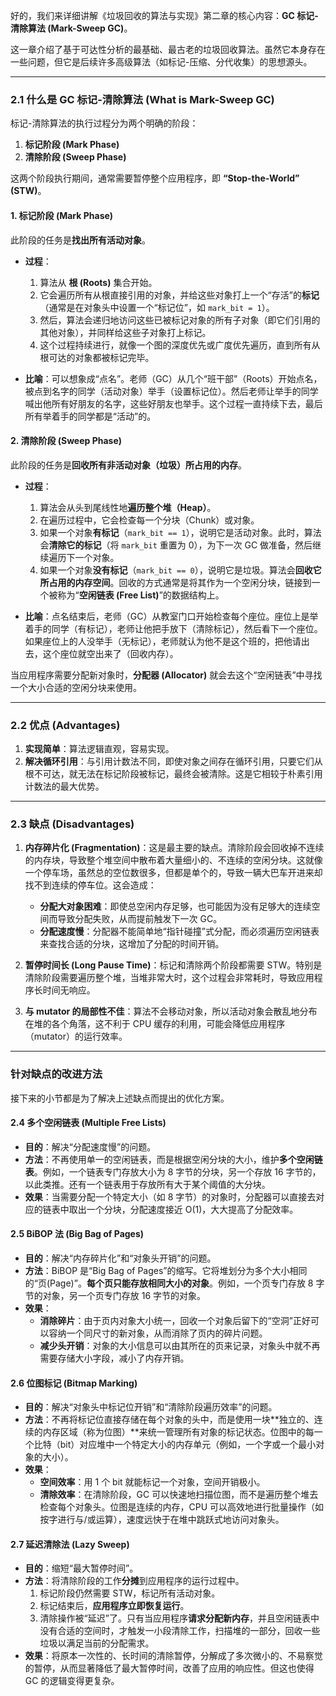 好的，我们来详细讲解《垃圾回收的算法与实现》第二章的核心内容：**GC 标记-清除算法 (Mark-Sweep GC)**。

这一章介绍了基于可达性分析的最基础、最古老的垃圾回收算法。虽然它本身存在一些问题，但它是后续许多高级算法（如标记-压缩、分代收集）的思想源头。

---

### 2.1 什么是 GC 标记-清除算法 (What is Mark-Sweep GC)

标记-清除算法的执行过程分为两个明确的阶段：

1.  **标记阶段 (Mark Phase)**
2.  **清除阶段 (Sweep Phase)**

这两个阶段执行期间，通常需要暂停整个应用程序，即 **“Stop-the-World” (STW)**。

#### 1. 标记阶段 (Mark Phase)

此阶段的任务是**找出所有活动对象**。

- **过程**：

  1.  算法从 **根 (Roots)** 集合开始。
  2.  它会遍历所有从根直接引用的对象，并给这些对象打上一个“存活”的**标记**（通常是在对象头中设置一个“标记位”，如 `mark_bit = 1`）。
  3.  然后，算法会递归地访问这些已被标记对象的所有子对象（即它们引用的其他对象），并同样给这些子对象打上标记。
  4.  这个过程持续进行，就像一个图的深度优先或广度优先遍历，直到所有从根可达的对象都被标记完毕。

- **比喻**：可以想象成“点名”。老师（GC）从几个“班干部”（Roots）开始点名，被点到名字的同学（活动对象）举手（设置标记位）。然后老师让举手的同学喊出他所有好朋友的名字，这些好朋友也举手。这个过程一直持续下去，最后所有举着手的同学都是“活动”的。

#### 2. 清除阶段 (Sweep Phase)

此阶段的任务是**回收所有非活动对象（垃圾）所占用的内存**。

- **过程**：

  1.  算法会从头到尾线性地**遍历整个堆（Heap）**。
  2.  在遍历过程中，它会检查每一个分块（Chunk）或对象。
  3.  如果一个对象**有标记**（`mark_bit == 1`），说明它是活动对象。此时，算法会**清除它的标记**（将 `mark_bit` 重置为 0），为下一次 GC 做准备，然后继续遍历下一个对象。
  4.  如果一个对象**没有标记**（`mark_bit == 0`），说明它是垃圾。算法会**回收它所占用的内存空间**。回收的方式通常是将其作为一个空闲分块，链接到一个被称为“**空闲链表 (Free List)**”的数据结构上。

- **比喻**：点名结束后，老师（GC）从教室门口开始检查每个座位。座位上是举着手的同学（有标记），老师让他把手放下（清除标记），然后看下一个座位。如果座位上的人没举手（无标记），老师就认为他不是这个班的，把他请出去，这个座位就空出来了（回收内存）。

当应用程序需要分配新对象时，**分配器 (Allocator)** 就会去这个“空闲链表”中寻找一个大小合适的空闲分块来使用。

---

### 2.2 优点 (Advantages)

1.  **实现简单**：算法逻辑直观，容易实现。
2.  **解决循环引用**：与引用计数法不同，即使对象之间存在循环引用，只要它们从根不可达，就无法在标记阶段被标记，最终会被清除。这是它相较于朴素引用计数法的最大优势。

---

### 2.3 缺点 (Disadvantages)

1.  **内存碎片化 (Fragmentation)**：这是最主要的缺点。清除阶段会回收掉不连续的内存块，导致整个堆空间中散布着大量细小的、不连续的空闲分块。这就像一个停车场，虽然总的空位数很多，但都是单个的，导致一辆大巴车开进来却找不到连续的停车位。这会造成：

    - **分配大对象困难**：即使总空闲内存足够，也可能因为没有足够大的连续空间而导致分配失败，从而提前触发下一次 GC。
    - **分配速度慢**：分配器不能简单地“指针碰撞”式分配，而必须遍历空闲链表来查找合适的分块，这增加了分配的时间开销。

2.  **暂停时间长 (Long Pause Time)**：标记和清除两个阶段都需要 STW。特别是清除阶段需要遍历整个堆，当堆非常大时，这个过程会非常耗时，导致应用程序长时间无响应。

3.  **与 mutator 的局部性不佳**：算法不会移动对象，所以活动对象会散乱地分布在堆的各个角落，这不利于 CPU 缓存的利用，可能会降低应用程序（mutator）的运行效率。

---

### 针对缺点的改进方法

接下来的小节都是为了解决上述缺点而提出的优化方案。

#### 2.4 多个空闲链表 (Multiple Free Lists)

- **目的**：解决“分配速度慢”的问题。
- **方法**：不再使用单一的空闲链表，而是根据空闲分块的大小，维护**多个空闲链表**。例如，一个链表专门存放大小为 8 字节的分块，另一个存放 16 字节的，以此类推。还有一个链表用于存放所有大于某个阈值的大分块。
- **效果**：当需要分配一个特定大小（如 8 字节）的对象时，分配器可以直接去对应的链表中取出一个分块，分配速度接近 O(1)，大大提高了分配效率。

#### 2.5 BiBOP 法 (Big Bag of Pages)

- **目的**：解决“内存碎片化”和“对象头开销”的问题。
- **方法**：BiBOP 是“Big Bag of Pages”的缩写。它将堆划分为多个大小相同的“页(Page)”。**每个页只能存放相同大小的对象**。例如，一个页专门存放 8 字节的对象，另一个页专门存放 16 字节的对象。
- **效果**：
  - **消除碎片**：由于页内对象大小统一，回收一个对象后留下的“空洞”正好可以容纳一个同尺寸的新对象，从而消除了页内的碎片问题。
  - **减少头开销**：对象的大小信息可以由其所在的页来记录，对象头中就不再需要存储大小字段，减小了内存开销。

#### 2.6 位图标记 (Bitmap Marking)

- **目的**：解决“对象头中标记位开销”和“清除阶段遍历效率”的问题。
- **方法**：不再将标记位直接存储在每个对象的头中，而是使用一块**独立的、连续的内存区域（称为位图）**来统一管理所有对象的标记状态。位图中的每一个比特（bit）对应堆中一个特定大小的内存单元（例如，一个字或一个最小对象的大小）。
- **效果**：
  - **空间效率**：用 1 个 bit 就能标记一个对象，空间开销极小。
  - **清除效率**：在清除阶段，GC 可以快速地扫描位图，而不是遍历整个堆去检查每个对象头。位图是连续的内存，CPU 可以高效地进行批量操作（如按字进行与/或运算），速度远快于在堆中跳跃式地访问对象头。

#### 2.7 延迟清除法 (Lazy Sweep)

- **目的**：缩短“最大暂停时间”。
- **方法**：将清除阶段的工作**分摊**到应用程序的运行过程中。
  1.  标记阶段仍然需要 STW，标记所有活动对象。
  2.  标记结束后，**应用程序立即恢复运行**。
  3.  清除操作被“延迟”了。只有当应用程序**请求分配新内存**，并且空闲链表中没有合适的空间时，才触发一小段清除工作，扫描堆的一部分，回收一些垃圾以满足当前的分配需求。
- **效果**：将原本一次性的、长时间的清除暂停，分解成了多次微小的、不易察觉的暂停，从而显著降低了最大暂停时间，改善了应用的响应性。但这也使得 GC 的逻辑变得更复杂。
